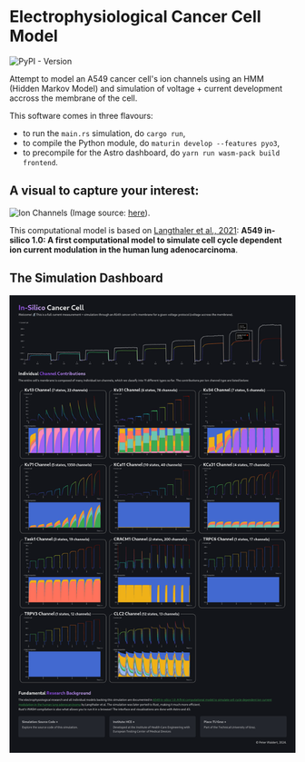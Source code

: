 # Electrophysiological Cancer Cell Model

![PyPI - Version](https://img.shields.io/pypi/v/in-silico-cancer-cell)

Attempt to model an A549 cancer cell's ion channels using an HMM (Hidden Markov Model) and simulation of voltage + current development accross the membrane of the cell.

This software comes in three flavours:

- to run the `main.rs` simulation, do `cargo run`,
- to compile the Python module, do `maturin develop --features pyo3`,
- to precompile for the Astro dashboard, do `yarn run wasm-pack build frontend`.

## A visual to capture your interest:

![Ion Channels](https://journals.plos.org/ploscompbiol/article/figure/image?size=large&download=&id=10.1371/journal.pcbi.1009091.g002)
(Image source: [here](https://doi.org/10.1371/journal.pcbi.1009091.g002)).

This computational model is based on [Langthaler et al., 2021](https://journals.plos.org/ploscompbiol/article?id=10.1371/journal.pcbi.1009091): **A549 in-silico 1.0: A first computational model to simulate cell cycle dependent ion current modulation in the human lung adenocarcinoma**.

## The Simulation Dashboard

![Screenshot of the User Interface](./figures/full-length-screenshot.png)
